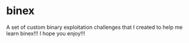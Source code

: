 # binex
A set of custom binary exploitation challenges that I created to help me learn binex!!! I hope you enjoy!!!
